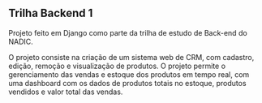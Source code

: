 ## Trilha Backend 1

Projeto feito em Django como parte da trilha de estudo de Back-end do NADIC.

O projeto consiste na criação de um sistema web de CRM, com cadastro, edição, remoção e visualização de produtos. O projeto permite o gerenciamento das vendas e estoque dos produtos em tempo real, com uma dashboard com os dados de produtos totais no estoque, produtos vendidos e valor total das vendas.
